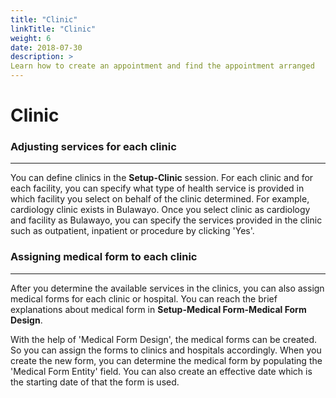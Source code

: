 ```yaml
---
title: "Clinic"
linkTitle: "Clinic"
weight: 6
date: 2018-07-30
description: >
Learn how to create an appointment and find the appointment arranged
---
```


# **Clinic**

### **Adjusting services for each clinic**

---

You can define clinics in the **Setup-Clinic** session. For each clinic and for each facility, you can specify what type of health service is provided in which facility you select on behalf of the clinic determined. For example, cardiology clinic exists in Bulawayo. Once you select clinic as cardiology and facility as Bulawayo, you can specify the services provided in the clinic such as outpatient, inpatient or procedure by clicking 'Yes'.

### **Assigning medical form to each clinic**

---

After you determine the available services in the clinics, you can also assign medical forms for each clinic or hospital. You can reach the brief explanations about medical form in **Setup-Medical Form-Medical Form Design**.

With the help of 'Medical Form Design', the medical forms can be created. So you can assign the forms to clinics and hospitals accordingly. When you create the new form, you can determine the medical form by populating the 'Medical Form Entity' field. You can also create an effective date which is the starting date of that the form is used.


